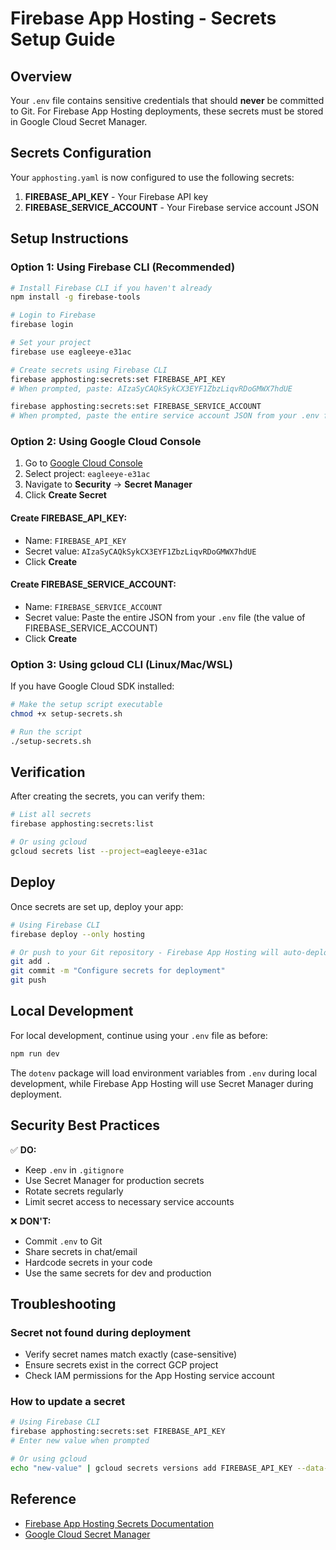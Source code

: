 # Firebase App Hosting - Secrets Setup Guide

## Overview
Your `.env` file contains sensitive credentials that should **never** be committed to Git. For Firebase App Hosting deployments, these secrets must be stored in Google Cloud Secret Manager.

## Secrets Configuration

Your `apphosting.yaml` is now configured to use the following secrets:

1. **FIREBASE_API_KEY** - Your Firebase API key
2. **FIREBASE_SERVICE_ACCOUNT** - Your Firebase service account JSON

## Setup Instructions

### Option 1: Using Firebase CLI (Recommended)

```bash
# Install Firebase CLI if you haven't already
npm install -g firebase-tools

# Login to Firebase
firebase login

# Set your project
firebase use eagleeye-e31ac

# Create secrets using Firebase CLI
firebase apphosting:secrets:set FIREBASE_API_KEY
# When prompted, paste: AIzaSyCAQkSykCX3EYF1ZbzLiqvRDoGMWX7hdUE

firebase apphosting:secrets:set FIREBASE_SERVICE_ACCOUNT
# When prompted, paste the entire service account JSON from your .env file
```

### Option 2: Using Google Cloud Console

1. Go to [Google Cloud Console](https://console.cloud.google.com)
2. Select project: `eagleeye-e31ac`
3. Navigate to **Security** → **Secret Manager**
4. Click **Create Secret**

#### Create FIREBASE_API_KEY:
- Name: `FIREBASE_API_KEY`
- Secret value: `AIzaSyCAQkSykCX3EYF1ZbzLiqvRDoGMWX7hdUE`
- Click **Create**

#### Create FIREBASE_SERVICE_ACCOUNT:
- Name: `FIREBASE_SERVICE_ACCOUNT`
- Secret value: Paste the entire JSON from your `.env` file (the value of FIREBASE_SERVICE_ACCOUNT)
- Click **Create**

### Option 3: Using gcloud CLI (Linux/Mac/WSL)

If you have Google Cloud SDK installed:

```bash
# Make the setup script executable
chmod +x setup-secrets.sh

# Run the script
./setup-secrets.sh
```

## Verification

After creating the secrets, you can verify them:

```bash
# List all secrets
firebase apphosting:secrets:list

# Or using gcloud
gcloud secrets list --project=eagleeye-e31ac
```

## Deploy

Once secrets are set up, deploy your app:

```bash
# Using Firebase CLI
firebase deploy --only hosting

# Or push to your Git repository - Firebase App Hosting will auto-deploy
git add .
git commit -m "Configure secrets for deployment"
git push
```

## Local Development

For local development, continue using your `.env` file as before:

```bash
npm run dev
```

The `dotenv` package will load environment variables from `.env` during local development, while Firebase App Hosting will use Secret Manager during deployment.

## Security Best Practices

✅ **DO:**
- Keep `.env` in `.gitignore`
- Use Secret Manager for production secrets
- Rotate secrets regularly
- Limit secret access to necessary service accounts

❌ **DON'T:**
- Commit `.env` to Git
- Share secrets in chat/email
- Hardcode secrets in your code
- Use the same secrets for dev and production

## Troubleshooting

### Secret not found during deployment
- Verify secret names match exactly (case-sensitive)
- Ensure secrets exist in the correct GCP project
- Check IAM permissions for the App Hosting service account

### How to update a secret
```bash
# Using Firebase CLI
firebase apphosting:secrets:set FIREBASE_API_KEY
# Enter new value when prompted

# Or using gcloud
echo "new-value" | gcloud secrets versions add FIREBASE_API_KEY --data-file=-
```

## Reference
- [Firebase App Hosting Secrets Documentation](https://firebase.google.com/docs/app-hosting/configure#secret-parameters)
- [Google Cloud Secret Manager](https://cloud.google.com/secret-manager/docs)
